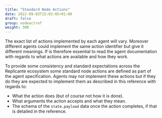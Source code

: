 ```yaml
---
title: "Standard Node Actions"
date: 2022-09-03T15:03:05+01:00
draft: false
group: nodeactref
weight: 300
---
```


The exact list of actions implemented by each agent will vary.
Moreover different agents could implement the same action identifier but give it different meanings.
If is therefore essential to read the agent documentation with regards to what actions are
available and how they work.

To provide some consistency and standard expectations across the Replicante ecosystem some
standard node actions are defined as part of the agent specification.
Agents may not implement these actions but if they do they are expected to implement them
as described in this reference with regards to:

- What the action does (but of course not how it is done).
- What arguments the action accepts and what they mean.
- The schema of the `state.payload` data once the action completes, if that is detailed in the reference.
